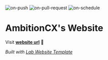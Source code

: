 
  ![on-push](../../actions/workflows/on-push.yaml/badge.svg)
  ![on-pull-request](../../actions/workflows/on-pull-request.yaml/badge.svg)
  ![on-schedule](../../actions/workflows/on-schedule.yaml/badge.svg)

  # AmbitionCX's Website

  Visit **[website url](#)** 🚀

  _Built with [Lab Website Template](https://greene-lab.gitbook.io/lab-website-template-docs)_
